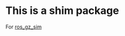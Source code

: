 # This is a shim package
For [ros_gz_sim](https://github.com/gazebosim/ros_gz/tree/ros2/ros_gz_sim)
